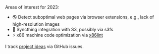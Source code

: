 Areas of interest for 2023:

* 🌎 Detect suboptimal web pages via browser extensions, e.g., lack of high-resolution images
* 🔄 Syncthing integration with S3, possibly via s3fs
* ⚡ x86 machine code optimization via [x86lint](https://github.com/gaul/x86lint)

I track [project ideas](https://github.com/gaul/gaul/issues) via GitHub issues.
